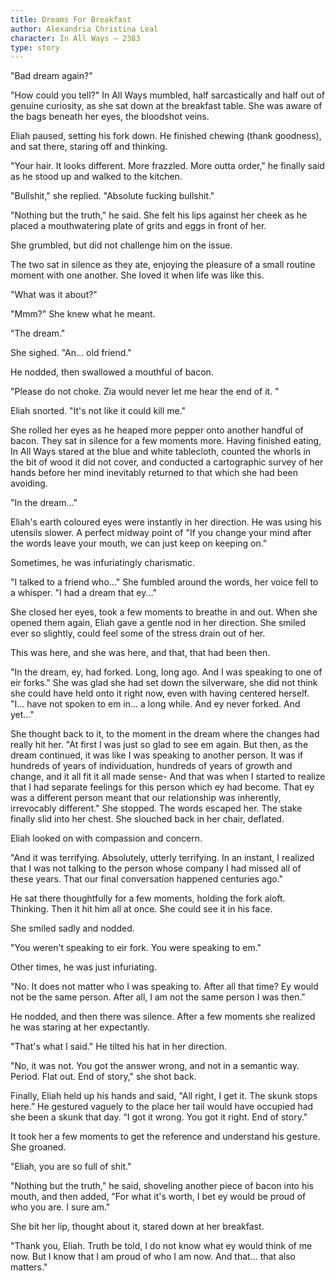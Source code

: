```yaml
---
title: Dreams For Breakfast
author: Alexandria Christina Leal
character: In All Ways — 2383
type: story
---
```


"Bad dream again?"

"How could you tell?" In All Ways mumbled, half sarcastically and half out of genuine curiosity, as she sat down at the breakfast table. She was aware of the bags beneath her eyes, the bloodshot veins.

Eliah paused, setting his fork down. He finished chewing (thank goodness), and sat there, staring off and thinking.

"Your hair. It looks different. More frazzled. More outta order," he finally said as he stood up and walked to the kitchen.

"Bullshit," she replied. "Absolute fucking bullshit."

"Nothing but the truth," he said. She felt his lips against her cheek as he placed a mouthwatering plate of grits and eggs in front of her.

She grumbled, but did not challenge him on the issue.

The two sat in silence as they ate, enjoying the pleasure of a small routine moment with one another. She loved it when life was like this.

"What was it about?"

"Mmm?" She knew what he meant.

"The dream."

She sighed. "An... old friend."

He nodded, then swallowed a mouthful of bacon.

"Please do not choke. Zia would never let me hear the end of it. "

Eliah snorted. "It's not like it could kill me."

She rolled her eyes as he heaped more pepper onto another handful of bacon. They sat in silence for a few moments more. Having finished eating, In All Ways stared at the blue and white tablecloth, counted the whorls in the bit of wood it did not cover, and conducted a cartographic survey of her hands before her mind inevitably returned to that which she had been avoiding.

"In the dream..." 

Eliah's earth coloured eyes were instantly in her direction. He was using his utensils slower. A perfect midway point of "If you change your mind after the words leave your mouth, we can just keep on keeping on."

Sometimes, he was infuriatingly charismatic.

"I talked to a friend who..." She fumbled around the words, her voice fell to a whisper. "I had a dream that ey..."

She closed her eyes, took a few moments to breathe in and out. When she opened them again, Eliah gave a gentle nod in her direction. She smiled ever so slightly, could feel some of the stress drain out of her.

This was here, and she was here, and that, that had been then.

"In the dream, ey, had forked. Long, long ago. And I was speaking to one of eir forks." She was glad she had set down the silverware, she did not think she could have held onto it right now, even with having centered herself. "I... have not spoken to em in... a long while. And ey never forked. And yet..."

She thought back to it, to the moment in the dream where the changes had really hit her. "At first I was just so glad to see em again. But then, as the dream continued, it was like I was speaking to another person. It was if hundreds of years of individuation, hundreds of years of growth and change, and it all fit it all made sense- And that was when I started to realize that I had separate feelings for this person which ey had become. That ey was a different person meant that our relationship was inherently, irrevocably different." She stopped. The words escaped her. The stake finally slid into her chest. She slouched back in her chair, deflated.

Eliah looked on with compassion and concern.

"And it was terrifying. Absolutely, utterly terrifying. In an instant, I realized that I was not talking to the person whose company I had missed all of these years. That our final conversation happened centuries ago."

He sat there thoughtfully for a few moments, holding the fork aloft. Thinking. Then it hit him all at once. She could see it in his face.

She smiled sadly and nodded.

"You weren't speaking to eir fork. You were speaking to em."

Other times, he was just infuriating.

"No. It does not matter who I was speaking to. After all that time? Ey would not be the same person. After all, I am not the same person I was then."

He nodded, and then there was silence. After a few moments she realized he was staring at her expectantly.

"That's what I said." He tilted his hat in her direction.

"No, it was not. You got the answer wrong, and not in a semantic way. Period. Flat out. End of story," she shot back.

Finally, Eliah held up his hands and said, "All right, I get it. The skunk stops here.” He gestured vaguely to the place her tail would have occupied had she been a skunk that day. “I got it wrong. You got it right. End of story."

It took her a few moments to get the reference and understand his gesture. She groaned.

"Eliah, you are so full of shit."

"Nothing but the truth," he said, shoveling another piece of bacon into his mouth, and then added, "For what it's worth, I bet ey would be proud of who you are. I sure am."

She bit her lip, thought about it, stared down at her breakfast.

"Thank you, Eliah. Truth be told, I do not know what ey would think of me now. But I know that I am proud of who I am now. And that… that also matters."




